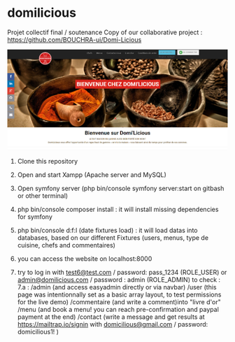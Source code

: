 # domilicious
Projet collectif final  / soutenance
Copy of our collaborative project : https://github.com/BOUCHRA-ui/Domi-Licious

![ScreenShot](https://github.com/jessicakuijer/domilicious/blob/domilicious-final/screenshot.PNG)

1. Clone this repository

2. Open and start Xampp (Apache server and MySQL)

3. Open symfony server (php bin/console symfony server:start on gitbash or other terminal)

4. php bin/console composer install : it will install missing dependencies for symfony

5. php bin/console d:f:l (date fixtures load) : it will load datas into databases, based on our different Fixtures (users, menus, type de cuisine, chefs and commentaires)

6. you can access the website on localhost:8000

7. try to log in with test6@test.com / password: pass_1234 (ROLE_USER) or admin@domilicious.com / password : admin (ROLE_ADMIN) to check :
7.a : /admin (and access easyadmin directly or via navbar)
/user (this page was intentionnally set as a basic array layout, to test permissions for the live demo)
/commentaire (and write a comment)into "livre d'or"
/menu (and book a menu! you can reach pre-confirmation and paypal payment at the end)
/contact (write a message and get results at https://mailtrap.io/signin with domicilious@gmail.com / password: domicilious1! )
  
